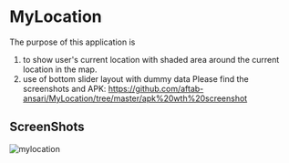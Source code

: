 # MyLocation
The purpose of this application is 
1. to show user's current location with shaded area around the current location in the map.
2. use of bottom slider layout with dummy data
Please find the screenshots and APK: https://github.com/aftab-ansari/MyLocation/tree/master/apk%20wth%20screenshot
## ScreenShots
![mylocation](https://user-images.githubusercontent.com/32031562/44935222-733a6180-ad8d-11e8-893c-55402b9a2412.png)

